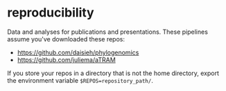 reproducibility
===============

Data and analyses for publications and presentations.
These pipelines assume you've downloaded these repos:
* https://github.com/daisieh/phylogenomics
* https://github.com/juliema/aTRAM

If you store your repos in a directory that is not the home directory,
export the environment variable ```$REPOS=repository_path/```.
